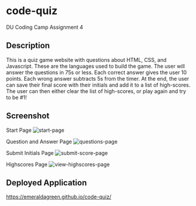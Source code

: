 # code-quiz
DU Coding Camp Assignment 4

## Description
This is a quiz game website with questions about HTML, CSS, and Javascript. These are the languages used to build the game. The user will answer the questions in 75s or less. Each correct answer gives the user 10 points. Each wrong answer subtracts 5s from the timer. At the end, the user can save their final score with their initials and add it to a list of high-scores. The user can then either clear the list of high-scores, or play again and try to be #1! 

## Screenshot
Start Page
![start-page](https://user-images.githubusercontent.com/95549495/150920169-72b31f48-46fb-4ccb-a1d2-58a33a26f3bb.png)

Question and Answer Page
![questions-page](https://user-images.githubusercontent.com/95549495/150920178-34ef3e61-6afd-4557-8d24-b10edbba2437.png)

Submit Initials Page
![submit-score-page](https://user-images.githubusercontent.com/95549495/150920189-05aaf602-6148-421d-918f-3057aca14813.png)

Highscores Page
![view-highscores-page](https://user-images.githubusercontent.com/95549495/150920197-3c150c52-19c4-4e0c-9ac7-cc06f8e173f8.png)

## Deployed Application
 https://emeraldagreen.github.io/code-quiz/ 
